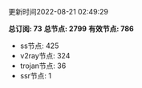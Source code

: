 更新时间2022-08-21 02:49:29

**总订阅: 73**
**总节点: 2799**
**有效节点: 786**
- ss节点: 425
- v2ray节点: 324
- trojan节点: 36
- ssr节点: 1
